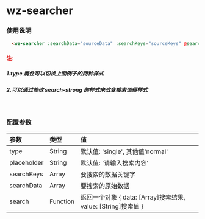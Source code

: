 # wz-searcher

### 使用说明

```html
  <wz-searcher :searchData="sourceData" :searchKeys="sourceKeys" @search="globalSearch"></wz-searcher>
```

#### <font color="#dd0000">注:</font>

##### 1.type 属性可以切换上面例子的两种样式

##### 2.可以通过修改 search-strong 的样式来改变搜索值得样式

<br />

### 配置参数

| 参数        | 类型     | 值                                                            |
| :---------- | :------- | :------------------------------------------------------------ |
| type        | String   | 默认值: 'single', 其他值'normal'                              |
| placeholder | String   | 默认值: '请输入搜索内容'                                      |
| searchKeys  | Array    | 要搜索的数据关键字                                            |
| searchData  | Array    | 要搜索的原始数据                                              |
| search      | Function | 返回一个对象 { data: [Array]搜索结果, value: [String]搜索值 } |
